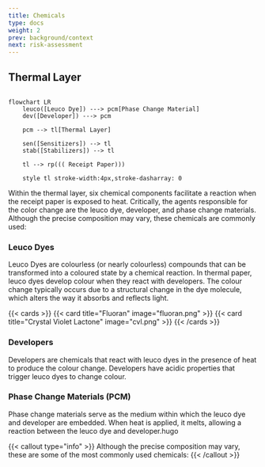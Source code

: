 ```yaml
---
title: Chemicals 
type: docs
weight: 2
prev: background/context
next: risk-assessment
---
```


## Thermal Layer

```mermaid

flowchart LR
	leuco([Leuco Dye]) ---> pcm[Phase Change Material]
    dev([Developer]) ---> pcm
    
    pcm --> tl[Thermal Layer]

    sen([Sensitizers]) --> tl
    stab([Stabilizers]) --> tl

    tl --> rp((( Receipt Paper)))
    
    style tl stroke-width:4px,stroke-dasharray: 0

```

Within the thermal layer, six chemical components facilitate a reaction when the receipt paper is exposed to heat. Critically, the agents responsible for the color change are the leuco dye, developer, and phase change materials. Although the precise composition may vary, these chemicals are commonly used:

### Leuco Dyes

Leuco Dyes are colourless (or nearly colourless) compounds that can be transformed into a coloured state by a chemical reaction. In thermal paper, leuco dyes develop colour when they react with developers. The colour change typically occurs due to a structural change in the dye molecule, which alters the way it absorbs and reflects light.

{{< cards >}}
  {{< card title="Fluoran" image="fluoran.png" >}}
  {{< card title="Crystal Violet Lactone" image="cvl.png" >}}
{{< /cards >}}

### Developers

Developers are chemicals that react with leuco dyes in the presence of heat to produce the colour change. Developers have acidic properties that trigger leuco dyes to change colour.

### Phase Change Materials (PCM) 

Phase change materials serve as the medium within which the leuco dye and developer are embedded. When heat is applied, it melts, allowing a reaction between the leuco dye and developer.hugo

{{< callout type="info" >}}
  Although the precise composition may vary, these are some of the most commonly used chemicals:
{{< /callout >}}
